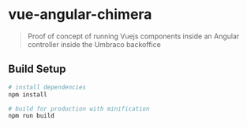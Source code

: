 # vue-angular-chimera

> Proof of concept of running Vuejs components inside an Angular controller inside the Umbraco backoffice 

## Build Setup

``` bash
# install dependencies
npm install

# build for production with minification
npm run build
```
